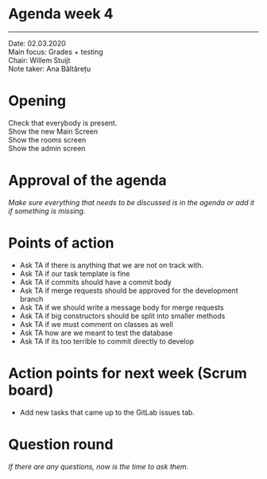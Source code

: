 # Agenda week 4
---

Date:           02.03.2020\
Main focus:     Grades + testing\
Chair:          Willem Stuijt\
Note taker:     Ana Băltărețu

# Opening
Check that everybody is present.\
Show the new Main Screen\
Show the rooms screen\
Show the admin screen

# Approval of the agenda
*Make sure everything that needs to be discussed is in the agenda or add it if something is missing.*

# Points of action
 - Ask TA if there is anything that we are not on track with.
 - Ask TA if our task template is fine
 - Ask TA if commits should have a commit body
 - Ask TA if merge requests should be approved for the development branch
 - Ask TA if we should write a message body for merge requests
 - Ask TA if big constructors should be split into smaller methods
 - Ask TA if we must comment on classes as well
 - Ask TA how are we meant to test the database
 - Ask TA if its too terrible to commit directly to develop

# Action points for next week (Scrum board)
 - Add new tasks that came up to the GitLab issues tab.

# Question round
*If there are any questions, now is the time to ask them.*

